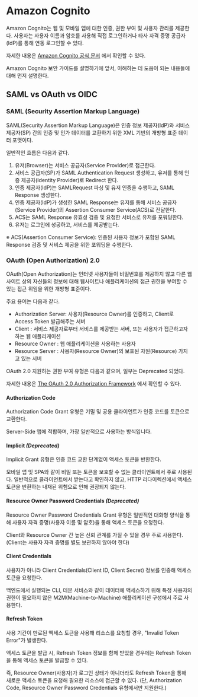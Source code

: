 # Amazon Cognito

Amazon Cognito는 웹 및 모바일 앱에 대한 인증, 권한 부여 및 사용자 관리를 제공한다. 
사용자는 사용자 이름과 암호를 사용해 직접 로그인하거나 타사 자격 증명 공급자(IdP)를 통해 연동 로그인할 수 있다.

자세한 내용은 [Amazon Cognito 공식 문서](https://docs.aws.amazon.com/ko_kr/cognito/latest/developerguide/what-is-amazon-cognito.html) 에서 확인할 수 있다.

Amazon Cognito 보안 가이드를 설명하기에 앞서, 이해하는 데 도움이 되는 내용들에 대해 먼저 설명한다.


## SAML vs OAuth vs OIDC

### SAML (Security Assertion Markup Language)

SAML(Security Assertion Markup Language)은 인증 정보 제공자(IdP)와 서비스 제공자(SP) 간의 인증 및 인가 데이터를 교환하기 위한 XML 기반의 개방형 표준 데이터 포맷이다.

일반적인 흐름은 다음과 같다.

1. 유저(Browser)는 서비스 공급자(Service Provider)로 접근한다.
2. 서비스 공급자(SP)가 SAML Authentication Request 생성하고, 유저를 통해 인증 제공자(Identity Provider)로 Redirect 한다.
3. 인증 제공자(IdP)는 SAMLRequest 파싱 및 유저 인증을 수행하고, SAML Response 생성한다.
4. 인증 제공자(IdP)가 생성한 SAML Response는 유저를 통해 서비스 공급자(Service Provider)의 Assertion Consumer Service(ACS)로 전달한다.
5. ACS는 SAML Response 유효성 검증 및 요청한 서비스로 유저를 포워딩한다.
6. 유저는 로그인에 성공하고, 서비스를 제공받는다.

※ ACS(Assertion Consumer Service): 인증된 사용자 정보가 포함된 SAML Response 검증 및 서비스 제공을 위한 포워딩을 수행한다.


### OAuth (Open Authorization) 2.0

OAuth(Open Authorization)는 인터넷 사용자들이 비밀번호를 제공하지 않고 다른 웹사이트 상의 자신들의 정보에 대해 웹사이트나 애플리케이션의 접근 권한을 부여할 수 있는 접근 위임을 위한 개방형 표준이다.

주요 용어는 다음과 같다.

* Authorization Server: 사용자(Resource Owner)를 인증하고, Client로 Access Token 발급해주는 서버
* Client : 서비스 제공자로부터 서비스를 제공받는 서버, 또는 사용자가 접근하고자 하는 웹 애플리케이션
* Resource Owner : 웹 애플리케이션을 사용하는 사용자
* Resource Server : 사용자(Resource Owner)의 보호된 자원(Resource) 가지고 있는 서버


OAuth 2.0 지원하는 권한 부여 유형은 다음과 같으며, 일부는 Deprecated 되었다.

자세한 내용은 [The OAuth 2.0 Authorization Framework](https://datatracker.ietf.org/doc/html/rfc6749) 에서 확인할 수 있다.

#### Authorization Code

Authorization Code Grant 유형은 기밀 및 공용 클라이언트가 인증 코드를 토큰으로 교환한다. 

Server-Side 앱에 적합하며, 가장 일반적으로 사용하는 방식입니다.  


#### Implicit ***(Deprecated)***

Implicit Grant 유형은 인증 코드 교환 단계없이 액세스 토큰을 반환한다.

모바일 앱 및 SPA와 같이 비밀 또는 토큰을 보호할 수 없는 클라이언트에서 주로 사용된다. 
일반적으로 클라이언트에서 받는다고 확인하지 않고, HTTP 리다이렉션에서 액세스 토큰을 반환하는 내재된 위험으로 인해 권장되지 않는다.


#### Resource Owner Password Credentials ***(Deprecated)***

Resource Owner Password Credentials Grant 유형은 일반적인 대화형 양식을 통해 사용자 자격 증명(사용자 이름 및 암호)을 통해 액세스 토큰을 요청한다.

Client와 Resource Owner 간 높은 신뢰 관계를 가질 수 있을 경우 주로 사용한다. (Client는 사용자 자격 증명를 별도 보관하지 않아야 한다)  


#### Client Credentials

사용자가 아니라 Client Credentials(Client ID, Client Secret) 정보를 인증해 액세스 토큰을 요청한다.

백엔드에서 실행되는 CLI, 데몬 서비스와 같이 데이터에 액세스하기 위해 특정 사용자의 권한이 필요하지 않은 M2M(Machine-to-Machine) 애플리케이션 구성에서 주로 사용한다.


#### Refresh Token

사용 기간이 만료된 액세스 토큰을 사용해 리소스를 요청할 경우, "Invalid Token Error"가 발생한다.

액세스 토큰을 발급 시, Refresh Token 정보를 함께 받았을 경우에는 Refresh Token을 통해 액세스 토큰을 발급할 수 있다.

즉, Resource Owner(사용자)가 로그인 상태가 아니더라도 Refresh Token을 통해 새로운 액세스 토큰을 요청해 필요한 리소스에 접근할 수 있다.
(단, Authorization Code, Resource Owner Password Credentials 유형에서만 지원한다.)
